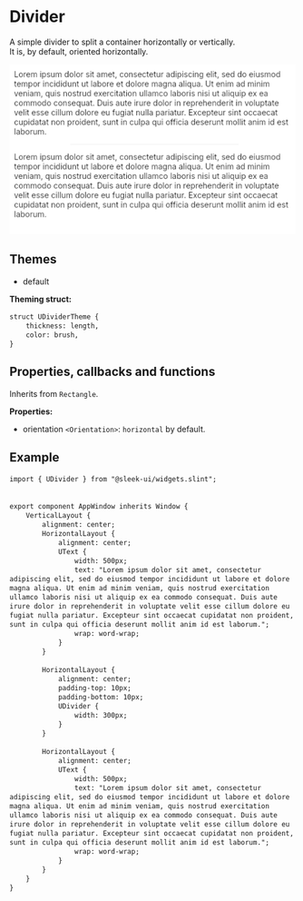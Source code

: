 
# Divider
A simple divider to split a container horizontally or vertically.  
It is, by default, oriented horizontally.

![divider presentation](images/divider.png)

## Themes
- default

**Theming struct:**
```slint
struct UDividerTheme {
	thickness: length,
	color: brush,
}
```
  
## Properties, callbacks and functions
Inherits from `Rectangle`.  

**Properties:**
- orientation `<Orientation>`: `horizontal` by default.

## Example
```slint
import { UDivider } from "@sleek-ui/widgets.slint";


export component AppWindow inherits Window {
	VerticalLayout {
		alignment: center;
		HorizontalLayout {
            alignment: center;
            UText {
                width: 500px;
                text: "Lorem ipsum dolor sit amet, consectetur adipiscing elit, sed do eiusmod tempor incididunt ut labore et dolore magna aliqua. Ut enim ad minim veniam, quis nostrud exercitation ullamco laboris nisi ut aliquip ex ea commodo consequat. Duis aute irure dolor in reprehenderit in voluptate velit esse cillum dolore eu fugiat nulla pariatur. Excepteur sint occaecat cupidatat non proident, sunt in culpa qui officia deserunt mollit anim id est laborum.";
                wrap: word-wrap;
            }
        }

        HorizontalLayout {
            alignment: center;
            padding-top: 10px;
            padding-bottom: 10px;
            UDivider {
                width: 300px;
            }
        }

        HorizontalLayout {
            alignment: center;
            UText {
                width: 500px;
                text: "Lorem ipsum dolor sit amet, consectetur adipiscing elit, sed do eiusmod tempor incididunt ut labore et dolore magna aliqua. Ut enim ad minim veniam, quis nostrud exercitation ullamco laboris nisi ut aliquip ex ea commodo consequat. Duis aute irure dolor in reprehenderit in voluptate velit esse cillum dolore eu fugiat nulla pariatur. Excepteur sint occaecat cupidatat non proident, sunt in culpa qui officia deserunt mollit anim id est laborum.";
                wrap: word-wrap;
            }
        }
	}
}
```